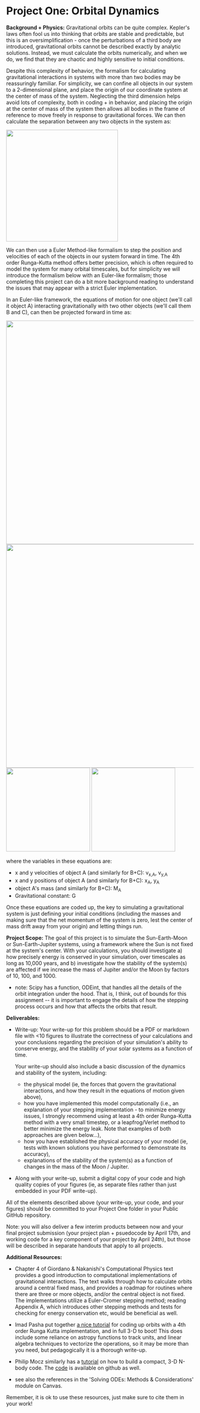 Project One: Orbital Dynamics
=====================

**Background + Physics:** Gravitational orbits can be quite complex. Kepler's laws often fool us into thinking that orbits are stable and predictable, but this is an oversimplification - once the perturbations of a third body are introduced, gravitational orbits cannot be described exactly by analytic solutions. Instead, we must calculate the orbits numerically, and when we do, we find that they are chaotic and highly sensitive to initial conditions.

Despite this complexity of behavior, the formalism for calculating gravitational interactions in systems with more than two bodies may be reassuringly familiar. For simplicity, we can confine all objects in our system to a 2-dimensional plane, and place the origin of our coordinate system at the center of mass of the system. Neglecting the third dimension helps avoid lots of complexity, both in coding + in behavior, and placing the origin at the center of mass of the system then allows all bodies in the frame of reference to move freely in response to gravitational forces.  We can then calculate the separation between any two objects in the system as:

<img src="https://github.com/PHYS486-S22/PHYS486-S22/blob/main/ProjectOne/Figures/separation.png" width="300">

We can then use a Euler Method-like formalism to step the position and velocities of each of the objects in our system forward in time. The 4th order Runga-Kutta method offers better precision, which is often required to model the system for many orbital timescales, but for simplicity we will introduce the formalism below with an Euler-like formalism; those completing this project can do a bit more background reading to understand the issues that may appear with a strict Euler implementation.

In an Euler-like framework, the equations of motion for one object (we'll call it object A) interacting gravitationally with two other objects (we'll call them B and C), can then be projected forward in time as:

<img src="https://github.com/PHYS486-S22/PHYS486-S22/blob/main/ProjectOne/Figures/vx_equation.png" width="600">

<img src="https://github.com/PHYS486-S22/PHYS486-S22/blob/main/ProjectOne/Figures/vy_equation.png" width="600">

<img src="https://github.com/PHYS486-S22/PHYS486-S22/blob/main/ProjectOne/Figures/x_equation.png" width="225">

<img src="https://github.com/PHYS486-S22/PHYS486-S22/blob/main/ProjectOne/Figures/y_equation.png" width="225">

where the variables in these equations are:

* x and y velocities of object A (and similarly for B+C): v<sub>x,A</sub>, v<sub>y,A</sub> 
* x and y positions of object A (and similarly for B+C): x<sub>A</sub>, y<sub>A</sub>
* object A's mass (and similarly for B+C): M<sub>A</sub> 
* Gravitational constant: G

Once these equations are coded up, the key to simulating a gravitational system is just defining your initial conditions (including the masses and making sure that the net momentum of the system is zero, lest the center of mass drift away from your origin) and letting things run. 

**Project Scope:** The goal of this project is to simulate the Sun-Earth-Moon or Sun-Earth-Jupiter systems, using a framework where the Sun is not fixed at the system's center.  With your calculations, you should investigate a) how precisely energy is conserved in your simulation, over timescales as long as 10,000 years, and b) investigate how the stability of the system(s) are affected if we increase the mass of Jupiter and/or the Moon by factors of 10, 100, and 1000.  

- note: Scipy has a function, ODEint, that handles all the details of the orbit integration under the hood.  That is, I think, out of bounds for this assignment -- it is important to engage the details of how the stepping process occurs and how that affects the orbits that result.  

**Deliverables:**

* Write-up: Your write-up for this problem should be a PDF or markdown file with <10 figures to illustrate the correctness of your calculations and your conclusions regarding the precision of your simulation's ability to conserve energy, and the stability of your solar systems as a function of time.  

	Your write-up should also include a basic discussion of the dynamics and stability of the system, including:
    
    * the physical model (ie, the forces that govern the gravitational interactions, and how they result in the equations of motion given above), 
    * how you have implemented this model computationally (i.e., an explanation of your stepping implementation - to minimize energy issues, I strongly recommend using at least a 4th order Runga-Kutta method with a very small timestep, or a leapfrog/Verlet method to better minimize the energy leak.  Note that examples of both approaches are given below...),
    * how you have established the physical accuracy of your model (ie, tests with known solutions you have performed to demonstrate its accuracy),  
    * explanations of the stability of the system(s) as a function of changes in the mass of the Moon / Jupiter. 

* Along with your write-up, submit a digital copy of your code and high quality copies of your figures (ie, as separate files rather than just embedded in your PDF write-up). 

All of the elements described above (your write-up, your code, and your figures) should be committed to your Project One folder in your Public GitHub repository.  

Note: you will also deliver a few interim products between now and your final project submission (your project plan + psuedocode by April 17th, and working code for a key component of your project by April 24th), but those will be described in separate handouts that apply to all projects.


**Additional Resources:** 

* Chapter 4 of Giordano & Nakanishi's Computational Physics text provides a good introduction to computational implementations of gravitational interactions.  The text walks through how to calculate orbits around a central fixed mass, and provides a roadmap for routines where there are three or more objects, and/or the central object is not fixed. The implementations utilize a Euler-Cromer stepping method; reading Appendix A, which introduces other stepping methods and tests for checking for energy conservation etc, would be beneficial as well.  

* Imad Pasha put together [a nice tutorial](https://prappleizer.github.io/Tutorials/RK4/RK4_Tutorial.html) for coding up orbits with a 4th order Runga Kutta implementation, and in full 3-D to boot!  This does include some reliance on astropy functions to track units, and linear algebra techniques to vectorize the operations, so it may be more than you need, but pedagogically it is a thorough write-up.

* Philip Mocz similarly has a [tutorial](https://medium.com/swlh/create-your-own-n-body-simulation-with-python-f417234885e9) on how to build a compact, 3-D N-body code.  The [code](https://github.com/pmocz/nbody-python) is available on github as well.

* see also the references in the 'Solving ODEs: Methods & Considerations' module on Canvas.

Remember, it is ok to use these resources, just make sure to cite them in your work! 
